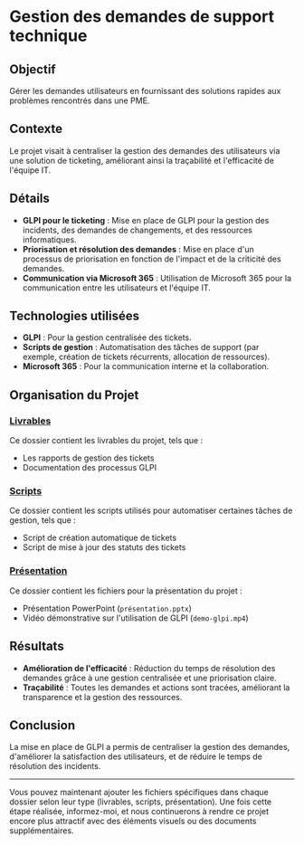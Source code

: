 # Gestion des demandes de support technique

## Objectif
Gérer les demandes utilisateurs en fournissant des solutions rapides aux problèmes rencontrés dans une PME.

## Contexte
Le projet visait à centraliser la gestion des demandes des utilisateurs via une solution de ticketing, améliorant ainsi la traçabilité et l'efficacité de l'équipe IT.

## Détails
- **GLPI pour le ticketing** : Mise en place de GLPI pour la gestion des incidents, des demandes de changements, et des ressources informatiques.
- **Priorisation et résolution des demandes** : Mise en place d'un processus de priorisation en fonction de l'impact et de la criticité des demandes.
- **Communication via Microsoft 365** : Utilisation de Microsoft 365 pour la communication entre les utilisateurs et l'équipe IT.

## Technologies utilisées
- **GLPI** : Pour la gestion centralisée des tickets.
- **Scripts de gestion** : Automatisation des tâches de support (par exemple, création de tickets récurrents, allocation de ressources).
- **Microsoft 365** : Pour la communication interne et la collaboration.

## Organisation du Projet

### [Livrables](./livrables)
Ce dossier contient les livrables du projet, tels que :
- Les rapports de gestion des tickets
- Documentation des processus GLPI

### [Scripts](./scripts)
Ce dossier contient les scripts utilisés pour automatiser certaines tâches de gestion, tels que :
- Script de création automatique de tickets
- Script de mise à jour des statuts des tickets

### [Présentation](./presentation)
Ce dossier contient les fichiers pour la présentation du projet :
- Présentation PowerPoint (`présentation.pptx`)
- Vidéo démonstrative sur l'utilisation de GLPI (`demo-glpi.mp4`)

## Résultats
- **Amélioration de l'efficacité** : Réduction du temps de résolution des demandes grâce à une gestion centralisée et une priorisation claire.
- **Traçabilité** : Toutes les demandes et actions sont tracées, améliorant la transparence et la gestion des ressources.

## Conclusion
La mise en place de GLPI a permis de centraliser la gestion des demandes, d'améliorer la satisfaction des utilisateurs, et de réduire le temps de résolution des incidents.

---

Vous pouvez maintenant ajouter les fichiers spécifiques dans chaque dossier selon leur type (livrables, scripts, présentation). Une fois cette étape réalisée, informez-moi, et nous continuerons à rendre ce projet encore plus attractif avec des éléments visuels ou des documents supplémentaires.

